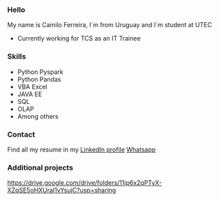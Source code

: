 ### Hello

My name is Camilo Ferreira, I´m from Uruguay and I´m student at UTEC

* Currently working for TCS as an IT Trainee

### Skills
* Python Pyspark
* Python Pandas
* VBA Excel
* JAVA EE
* SQL
* OLAP
* Among others

### Contact
Find all my resume in my [LinkedIn profile](https://www.linkedin.com/in/camiloferreirafosalba/)
[Whatsapp](https://api.whatsapp.com/send?phone=59896249788)


### Additional projects
https://drive.google.com/drive/folders/11jp6x2qPTyX-XZqSE5oHXUraI1vYsujC?usp=sharing
